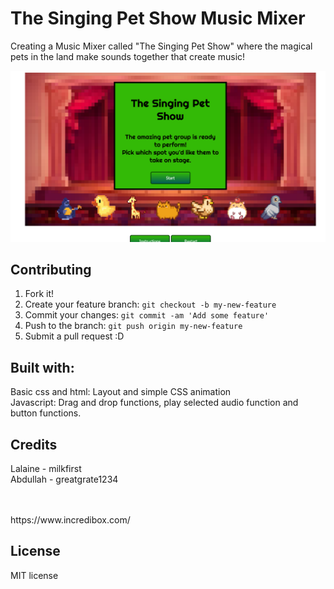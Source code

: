 # The Singing Pet Show Music Mixer

Creating a Music Mixer called "The Singing Pet Show" where the magical pets in the land make sounds together that create music!

<img src="images/readme-img.png">




## Contributing

1. Fork it!
2. Create your feature branch: `git checkout -b my-new-feature`
3. Commit your changes: `git commit -am 'Add some feature'`
4. Push to the branch: `git push origin my-new-feature`
5. Submit a pull request :D

## Built with:
Basic css and html: Layout and simple CSS animation
<br>
Javascript: Drag and drop functions, play selected audio function and button functions.

## Credits

Lalaine - milkfirst
<br>
Abdullah - greatgrate1234

<br>
<br>
https://www.incredibox.com/

## License

MIT license
